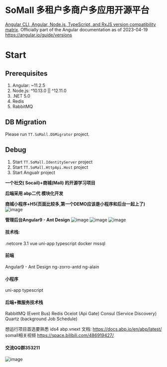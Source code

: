 # SoMall 多租户多商户多应用开源平台

[Angular CLI, Angular, Node.js, TypeScript, and RxJS version compatibility matrix](https://gist.github.com/LayZeeDK/c822cc812f75bb07b7c55d07ba2719b3). Officially part of the Angular documentation as of 2023-04-19 https://angular.io/guide/versions

# Start

## Prerequisites
1. Angular: ~11.2.5
2. Node.js: ^10.13.0 || ^12.11.0
3. .NET 5.0
4. Redis
5. RabbitMQ

## DB Migration
Please run `TT.SoMall.DbMigrator` project.

## Debug
1. Start `TT.SoMall.IdentityServer` project
2. Start `TT.SoMall.HttpApi.Host` project
3. Start Angualr project

**一个社交( Socail)+商城(Mall) 的开源学习项目**

**后端采用 abp二代 模块化开发**

**商城小程序+H5(页面比较多,第一个DEMO应该是小程序和后台一起上了)**
![image](_temp/mall/mall_1.jpg)

**管理后台Angular9 - Ant Design**
![image](_temp/angular/2.png)
![image](_temp/angular/3.png)
![image](_temp/angular/spu_edit.jpg)

#### 技术栈:

.netcore 3.1
vue
uni-app
typescript
docker
mssql

#### 前端

Angular9 - Ant Design
ng-zorro-antd
ng-alain

#### 小程序 
uni-app typescript

#### 后端+微服务技术栈

RabbitMQ (Event Bus)
Redis
Ocelot (Api Gate)
Consul (Service Discovery)
Quartz (background Job Schedule)


想运行项目首选要熟悉
ids4
abp.vnext
文档:
https://docs.abp.io/en/abp/latest/
somall相关视频
https://space.bilibili.com/486919427/

#### 交流QQ群353211
![image](_temp/qq_qun_353211.png)
